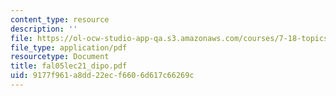 ```yaml
---
content_type: resource
description: ''
file: https://ol-ocw-studio-app-qa.s3.amazonaws.com/courses/7-18-topics-in-experimental-biology-fall-2005/9177f961a8dd22ecf6606d617c66269c_fal05lec21_dipo.pdf
file_type: application/pdf
resourcetype: Document
title: fal05lec21_dipo.pdf
uid: 9177f961-a8dd-22ec-f660-6d617c66269c
---
```

